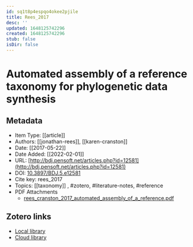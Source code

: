 ```yaml
---
id: sq1t8p4espqo4okee2pjile
title: Rees_2017
desc: ''
updated: 1648125742296
created: 1648125742296
stub: false
isDir: false
---
```

# Automated assembly of a reference taxonomy for phylogenetic data synthesis

## Metadata

* Item Type: [[article]]
* Authors: [[jonathan-rees]], [[karen-cranston]]
* Date: [[2017-05-22]]
* Date Added: [[2022-02-01]]
* URL: [http://bdj.pensoft.net/articles.php?id=12581](http://bdj.pensoft.net/articles.php?id=12581)
* DOI: [10.3897/BDJ.5.e12581](https://doi.org/10.3897/BDJ.5.e12581)
* Cite key: rees_2017
* Topics: [[taxonomy]]
, #zotero, #literature-notes, #reference
* PDF Attachments
	- [rees_cranston_2017_automated_assembly_of_a_reference.pdf](zotero://open-pdf/library/items/SMH7CVGU)


##  Zotero links
* [Local library](zotero://select/items/3_5YG4K4RL)
* [Cloud library](http://zotero.org/groups/4613367/items/5YG4K4RL)

